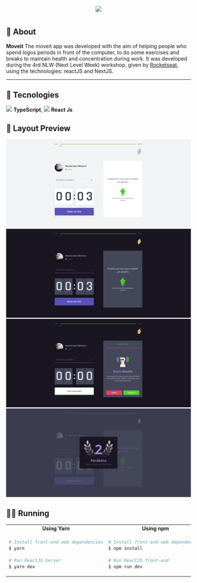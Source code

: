 <p align='center'>
  <img src='/NLW4/moveit-next/public/logo-full.svg'/>
</p>

<h1 align="center">
  
</h1>

## 🎉 About

**Moveit** 
The moveit app was developed with the aim of helping people who spend logos periods in front of the computer, to do some exercises and breaks to maintain health and concentration during work.
It was developed during the 4rd NLW (Next Level Week) workshop, given by [Rocketseat](https://rocketseat.com.br/), using the technologies: reactJS and NextJS.

<hr />

## 🔌 Tecnologies

<img src="https://i.ibb.co/PZ2XZgr/ts.png" width="20"/> <b>TypeScript</b>,
<img src="https://i.ibb.co/4RHMmLQ/react.png" width="20"/> <b>React Js</b>

## 🎨 Layout Preview
<img src='/NLW4/Front-end/moveit-next/.github/scr1.png?raw=true'/>
<img src='/NLW4/Front-end/moveit-next/.github/scr2.png?raw=true'/>
<img src='/NLW4/Front-end/moveit-next/.github/scr3.png?raw=true'/>
<img src='/NLW4/Front-end/moveit-next/.github/scr4.png?raw=true'/>

## 👨‍💻 Running

<table style="width:100%;">
<tr>
<td align="center"> <strong>Using Yarn</strong> </td> <td align="center"> <strong>Using npm</strong> </td>
</tr>
<tr>
<td>


```bash
# Install front-end web dependencies
$ yarn

# Run ReactJS Server
$ yarn dev
```
</td>
<td>


```bash
# Install front-end web dependencies
$ npm install

# Run ReactJS front-end
$ npm run dev
```


</td>
</table>
